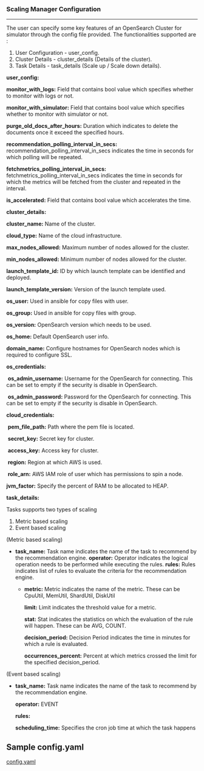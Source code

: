 ### Scaling Manager Configuration

------

The user can specify some key features of an OpenSearch Cluster for simulator through the config file provided. The functionalities supported are :

1. User Configuration - user_config.
2. Cluster Details - cluster_details (Details of the cluster).
3. Task Details - task_details (Scale up / Scale down details).

**user_config:**

**monitor_with_logs:** Field that contains bool value which specifies whether to monitor with logs or not.

**monitor_with_simulator:** Field that contains bool value which specifies whether to monitor with simulator or not.

**purge_old_docs_after_hours:** Duration which indicates to delete the documents once it exceed the specified hours.

**recommendation_polling_interval_in_secs:**  recommendation_polling_interval_in_secs indicates the time in seconds for which polling will be repeated.

**fetchmetrics_polling_interval_in_secs:** fetchmetrics_polling_interval_in_secs indicates the time in seconds for which the metrics will be fetched from the cluster and repeated in the interval.

**is_accelerated:** Field that contains bool value which accelerates the time.



**cluster_details:**

**cluster_name:** Name of the cluster. 

**cloud_type:** Name of the cloud infrastructure.

**max_nodes_allowed:** Maximum number of nodes allowed for the cluster.

**min_nodes_allowed:** Minimum number of nodes allowed for the cluster.

**launch_template_id:** ID by which launch template can be identified and deployed.

**launch_template_version:** Version of the launch template used.

**os_user:** Used in ansible for copy files with user.

**os_group:** Used in ansible for copy files with group.

**os_version:** OpenSearch version which needs to be used.

**os_home:** Default OpenSearch user info.

**domain_name:** Configure hostnames for OpenSearch nodes which is required to configure SSL.

**os_credentials:** 

​	**os_admin_username:** Username for the OpenSearch for connecting. This can be set to empty if the security is disable in OpenSearch.

​	**os_admin_password:** Password for the OpenSearch for connecting. This can be set to empty if the security is disable in OpenSearch.

 **cloud_credentials:**

​	**pem_file_path:** Path where the pem file is located. 

​	**secret_key:** Secret key for cluster.

​	**access_key:** Access key for cluster.

​	**region:** Region at which AWS is used.

​	**role_arn:** AWS IAM role of user which has permissions to spin a node.

**jvm_factor:** Specify the percent of RAM to be allocated to HEAP.



**task_details:** 

Tasks supports two types of scaling 

1. Metric based scaling 
2. Event based scaling 

(Metric based scaling)

- **task_name:** Task name indicates the name of the task to recommend by the recommendation engine.
  **operator:** Operator indicates the logical operation needs to be performed while executing the rules.
  **rules:** Rules indicates list of rules to evaluate the criteria for the recommendation engine.

  - **metric:** Metric indicates the name of the metric. These can be CpuUtil, MemUtil, ShardUtil, DiskUtil

    **limit:** Limit indicates the threshold value for a metric.

    **stat:** Stat indicates the statistics on which the evaluation of the rule will happen. These can be AVG, COUNT.

    **decision_period:** Decision Period indicates the time in minutes for which a rule is evaluated.

    **occurrences_percent:** Percent at which metrics crossed the limit for the specified decision_period. 

(Event based scaling)

- **task_name:** Task name indicates the name of the task to recommend by the recommendation engine.

  **operator:** EVENT

  **rules:**

  **scheduling_time:** Specifies the cron job time at which the task happens

  

## Sample config.yaml

[config.yaml](https://github.com/maplelabs/opensearch-scaling-manager/blob/master/config.yaml)
